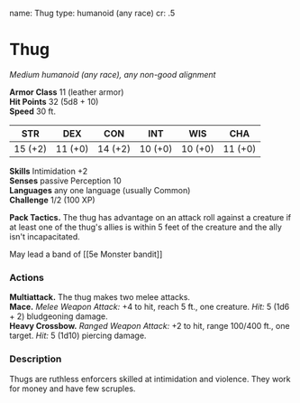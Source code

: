 name: Thug
type: humanoid (any race)
cr: .5 

# Thug 
_Medium humanoid (any race), any non-good alignment_

**Armor Class** 11 (leather armor)    
**Hit Points** 32 (5d8 + 10)    
**Speed** 30 ft. 

| STR     | DEX     | CON     | INT     | WIS     | CHA     |
|---------|---------|---------|---------|---------|---------|
| 15 (+2) | 11 (+0) | 14 (+2) | 10 (+0) | 10 (+0) | 11 (+0) |   

**Skills** Intimidation +2    
**Senses** passive Perception 10    
**Languages** any one language (usually Common)    
**Challenge** 1/2 (100 XP) 

**Pack Tactics.** The thug has advantage on an attack roll against a creature if at least one of the thug's allies is within 5 feet of the creature and the ally isn't incapacitated. 

May lead a band of  [[5e Monster bandit]]

### Actions 
**Multiattack.** The thug makes two melee attacks.    
**Mace.** _Melee Weapon Attack:_ +4 to hit, reach 5 ft., one creature. _Hit:_ 5 (1d6 + 2) bludgeoning damage.    
**Heavy Crossbow.** _Ranged Weapon Attack:_ +2 to hit, range 100/400 ft., one target. _Hit:_ 5 (1d10) piercing damage. 

### Description
Thugs are ruthless enforcers skilled at intimidation and violence. They work for money and have few scruples. 